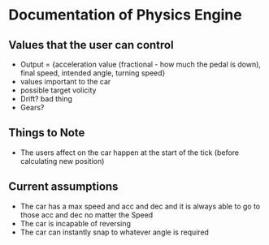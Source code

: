 # Documentation of Physics Engine

## Values that the user can control
- Output = {acceleration value (fractional - how much the pedal is down), final speed, intended angle, turning speed}
 - values important to the car
 - possible target volicity
 - Drift? bad thing
 - Gears?

## Things to Note
 - The users affect on the car happen at the start of the tick (before calculating new position)


## Current assumptions
 - The car has a max speed and acc and dec and it is always able to go to those acc and dec no matter the Speed
 - The car is incapable of reversing
 - The car can instantly snap to whatever angle is required
